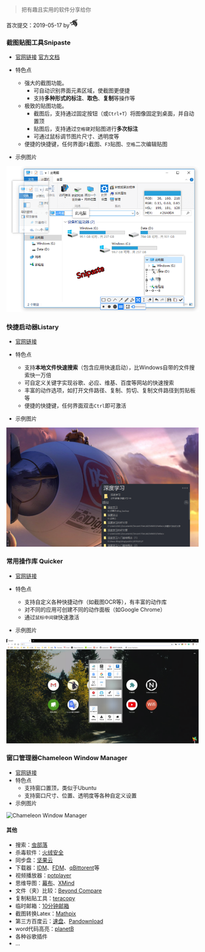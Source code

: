 > 把有趣且实用的软件分享给你

首次提交：2019-05-17 by[![dragon](../dragon.png)](https://github.com/Jngwl)



### 截图贴图工具Snipaste

- [官网链接](https://zh.snipaste.com/)    [官方文档](https://docs.snipaste.com/zh-cn/)

- 特色点
  - 强大的截图功能。
    - 可自动识别界面元素区域，使截图更便捷
    - 支持**多种形式的标注**、**取色**、**复制**等操作等
  - 极致的贴图功能。
    - 截图后，支持通过固定按钮（或`Ctrl+T`）将图像固定到桌面，并自动置顶
    - 贴图后，支持通过`空格键`对贴图进行**多次标注**
    - 可通过鼠标调节图片尺寸、透明度等
  - 便捷的快捷键，任何界面`F1`截图、`F3`贴图、`空格`二次编辑贴图

- 示例图片

![Snipaste](Snipaste.png)

### 快捷启动器Listary

- [官网链接](https://www.listary.com/)

- 特色点
  - 支持**本地文件快速搜索**（包含应用快速启动），比Windows自带的文件搜索快一万倍  
  - 可自定义关键字实现谷歌、必应、维基、百度等网站的快速搜索
  - 丰富的动作选项，如打开文件路径、复制、剪切、复制文件路径到剪贴板等
  - 便捷的快捷键，任何界面双击`Ctrl`即可激活
- 示例图片

![Listary](Listary.png)

### 常用操作库 Quicker

- [官网链接](https://getquicker.net/)
- 特色点
  - 支持自定义各种快捷动作（如截图OCR等），有丰富的动作库
  - 对不同的应用可创建不同的动作面板（如Google Chrome）
  - 通过`鼠标中间键`快速激活

- 示例图片

![Quicker](Quicker.png)

### 窗口管理器Сhameleon Window Manager

- [官网链接](http://www.chameleon-managers.com/window-manager/)
- 特色点
  - 支持窗口置顶，类似于Ubuntu
  - 支持窗口尺寸、位置、透明度等各种自定义设置
- 示例图片

![Сhameleon Window Manager](Сhameleon.png)

#### 其他

- 搜索：[虫部落](https://search.chongbuluo.com/)
- 杀毒软件：[火绒安全](https://www.huorong.cn/)
- 同步盘：[坚果云](https://www.jianguoyun.com/)
- 下载器：[IDM](https://www.internetdownloadmanager.com/)、[FDM](https://www.freedownloadmanager.org/zh/)、[qBittorent](https://www.jngwl.top/2019/05/10/qBittorrent%E4%BD%BF%E7%94%A8/)等
- 视频播放器：[potplayer](https://daumpotplayer.com/)
- 思维导图：[幕布](https://mubu.com/)、[XMind](https://www.xmind.cn/)
- 文件（夹）比较：[Beyond Compare](https://www.scootersoftware.com/)
- 复制粘贴工具：[teracopy](https://www.codesector.com/teracopy)
- 临时邮箱：[10分钟邮箱](http://mail.bccto.me/)
- 截图转换Latex：[Mathpix](https://mathpix.com/)
- 第三方百度云：[速盘](https://www.speedpan.com/)、[Pandownload](http://pandownload.com/)
- word代码高亮：[planetB](http://www.planetb.ca/syntax-highlight-word)
- 各种谷歌插件
- ...

